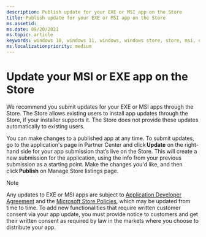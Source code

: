 ```yaml
---
description: Publish update for your EXE or MSI app on the Store
title: Publish update for your EXE or MSI app on the Store
ms.assetid: 
ms.date: 09/20/2021
ms.topic: article
keywords: windows 10, windows 11, windows, windows store, store, msi, exe, update, unpackaged, unpackaged app, desktop app, traditional desktop app, win32
ms.localizationpriority: medium
---
```


# Update your MSI or EXE app on the Store

We recommend you submit updates for your EXE or MSI apps through the Store. The Store allows existing users to install app updates through the Store, if your installer supports it. The Store does not provide these updates automatically to existing users. 

You can make changes to a published app at any time. To submit updates, go to the application's page in Partner Center and click **Update** on the right-hand side for your app submission that’s live on the Store. This will create a new submission for the application, using the info from your previous submission as a starting point. Make the changes you'd like, and then click **Publish** on Manage Store listings page. 

> [!NOTE]
> Any updates to EXE or MSI apps are subject to [Application Developer Agreement](https://docs.microsoft.com/legal/windows/agreements/app-developer-agreement) and the [Microsoft Store Policies](https://docs.microsoft.com/windows/uwp/publish/store-policies), which may be updated from time to time. To add new functionalities that require written customer consent via your app update, you must provide notice to customers and get their written consent as required by law in the markets where you choose to distribute your app.
